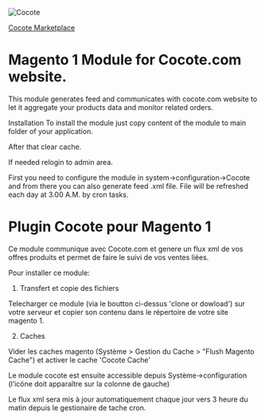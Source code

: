 ![Cocote](https://avatars2.githubusercontent.com/u/45873841?s=200&v=4)

[Cocote Marketplace](https://fr.cocote.com)

# Magento 1 Module for Cocote.com website.

This module generates feed and communicates with cocote.com website to let it aggregate your products data and monitor related orders.

Installation
To install the module just copy content of the module to main folder of your application.

After that clear cache.

If needed relogin to admin area.

First you need to configure the module in system->configuration->Cocote and from there you can also generate feed .xml file.
File will be refreshed each day at 3.00 A.M. by cron tasks.


# Plugin Cocote pour Magento 1

Ce module communique avec Cocote.com et genere un flux xml de vos offres produits et permet de faire le suivi de vos ventes liées.

Pour installer ce module:

1) Transfert et copie des fichiers

Telecharger ce module (via le boutton ci-dessus 'clone or dowload') sur votre serveur et copier son contenu dans le répertoire de votre site magento 1.

2) Caches

Vider les caches magento (Système > Gestion du Cache > "Flush Magento Cache") et activer le cache 'Cocote Cache'

Le module cocote est ensuite accessible depuis Système->configuration (l’icône doit apparaître sur la colonne de gauche)

Le flux xml sera mis à jour automatiquement chaque jour vers 3 heure du matin depuis le gestionaire de tache cron.
